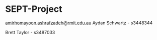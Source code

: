 # SEPT-Project
amirhomayoon.ashrafzadeh@rmit.edu.au
Aydan Schwartz - s3448344

Brett Taylor - s3487033
